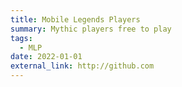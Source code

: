 ```yaml
---
title: Mobile Legends Players
summary: Mythic players free to play
tags:
  - MLP
date: 2022-01-01
external_link: http://github.com
---
```

